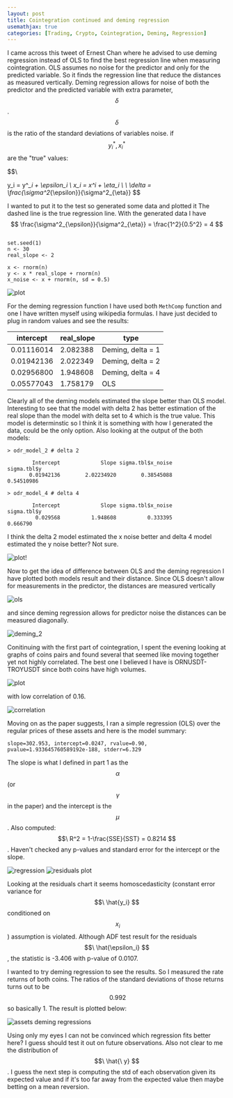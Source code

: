 ```yaml
---
layout: post
title: Cointegration continued and deming regression
usemathjax: true
categories: [Trading, Crypto, Cointegration, Deming, Regression]
---
```


I came across this tweet of Ernest Chan where he advised to use deming regression instead of OLS to find the best regression line when measuring cointegration. OLS assumes no noise for the predictor and only for the predicted variable. So it finds the regression line that reduce the distances as measured vertically. Deming regression allows for noise of both the predictor and the predicted variable with extra parameter, $$ \delta $$. $$ \delta $$ is the ratio of the standard deviations of variables noise. if $$ y^*_i, x^*_i $$ are the "true" values:

$$\

y_i = y^*_i + \epsilon_i \\
x_i = x^*_i + \eta_i
\\
\\
\delta = \frac{\sigma^2_{\epsilon}}{\sigma^2_{\eta}}
$$

I wanted to put it to the test so generated some data and plotted it The dashed line is the true regression line. With the generated data I have $$ \frac{\sigma^2_{\epsilon}}{\sigma^2_{\eta}} = \frac{1^2}{0.5^2} = 4 $$

```{r}

set.seed(1)
n <- 30
real_slope <- 2

x <- rnorm(n)
y <- x * real_slope + rnorm(n)
x_noise <- x + rnorm(n, sd = 0.5)

```

![plot](/assets/deming/deming_0.png)

For the deming regression function I have used both `MethComp` function and one I have written myself using wikipedia formulas. I have just decided to plug in random values and see the results:

| intercept  | real_slope | type               |
|------------|------------|--------------------|
| 0.01116014 |	2.082388  |	Deming, delta = 1  |		
| 0.01942136 |	2.022349  |	Deming, delta = 2  |		
| 0.02956800 |	1.948608  |	Deming, delta = 4  |	
| 0.05577043 |	1.758179  |	OLS                |

Clearly all of the deming models estimated the slope better than OLS model. Interesting to see that the model with delta 2 has better estimation of the real slope than the model with delta set to 4 which is the true value. This model is determinstic so I think it is something with how I generated the data, could be the only option. Also looking at the output of the both models:

```
> odr_model_2 # delta 2

        Intercept             Slope sigma.tbl$x_noise       sigma.tbl$y 
       0.01942136        2.02234920        0.38545088        0.54510986 

> odr_model_4 # delta 4

        Intercept             Slope sigma.tbl$x_noise       sigma.tbl$y 
         0.029568          1.948608          0.333395          0.666790 
```

I think the delta 2 model estimated the x noise better and delta 4 model estimated the y noise better? Not sure. 

![plot](/assets/deming/deming_1.png)!

Now to get the idea of difference between OLS and the deming regression I have plotted both models result and their distance. Since OLS doesn't allow for measurements in the predictor, the distances are measured vertically

![ols](/assets/deming/deming_2.png)

and since deming regression allows for predictor noise the distances can be measured diagonally.

![deming_2](/assets/deming/deming_3.png)

Conitinuing with the first part of cointegration, I spent the evening looking at graphs of coins pairs and found several that seemed like moving together yet not highly correlated. The best one I believed I have is ORNUSDT-TROYUSDT since both coins have high volumes.

![plot](/assets/cointegration/TROYUSDT-ORNUSDT.png)

with low correlation of 0.16.

![correlation](/assets/cointegration/TROYUSDT_ORNUSDT_CORRELATION.png)

Moving on as the paper suggests, I ran a simple regression (OLS) over the regular prices of these assets and here is the model summary:

`slope=302.953, intercept=0.0247, rvalue=0.90, pvalue=1.933645760589192e-188, stderr=6.329`

The slope is what I defined in part 1 as the $$\ \alpha $$ (or $$\ \gamma $$ in the paper) and the intercept is the $$\ \mu $$. Also computed:  $$\ R^2 = 1-\frac{SSE}{SST} = 0.8214 $$. Haven't checked any p-values and standard error for the intercept or the slope.

![regression](/assets/cointegration/TROYUSDT-ORNUSDT-regression.png) ![residuals plot](/assets/cointegration/TROYUSDT-ORNUSDT-residuals.png)

Looking at the residuals chart it seems homoscedasticity (constant error variance for $$\ \hat{y_i} $$ conditioned on $$\ x_i $$) assumption is violated. Although ADF test result for the residuals $$\ \hat{\epsilon_i} $$, the statistic is -3.406 with p-value of 0.0107.

I wanted to try deming regression to see the results. So I measured the rate returns of both coins. The ratios of the standard deviations of those returns turns out to be $$\ 0.992 $$ so basically 1. The result is plotted below:

![assets deming regressions](/assets/cointegration/cointegration_deming.png)

Using only my eyes I can not be convinced which regression fits better here? I guess should test it out on future observations. Also not clear to me the distribution of $$\ \hat{\ y} $$ . I guess the next step is computing the std of each observation given its expected value and if it's too far away from the expected value then maybe betting on a mean reversion.